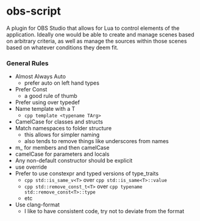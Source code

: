 # obs-script

A plugin for OBS Studio that allows for Lua to control elements of the application. Ideally one would be able to create and manage scenes based on arbitrary criteria, as well as manage the sources within those scenes based on whatever conditions they deem fit.

### General Rules
* Almost Always Auto
    * prefer auto on left hand types
* Prefer Const
    * a good rule of thumb
* Prefer using over typedef
* Name template with a T
    * ```cpp template <typename TArg>```
* CamelCase for classes and structs
* Match namespaces to folder structure
    * this allows for simpler naming
    * also tends to remove things like underscores from names
* m_ for members and then camelCase
* camelCase for parameters and locals
* Any non-default constructor should be explicit
* use override
* Prefer to use constexpr and typed versions of type_traits
    * ```cpp std::is_same_v<T>``` over ```cpp std::is_same<T>::value```
    * ```cpp std::remove_const_t<T>``` over ```cpp typename std::remove_const<T>::type```
    * etc
* Use clang-format
    * I like to have consistent code, try not to deviate from the format